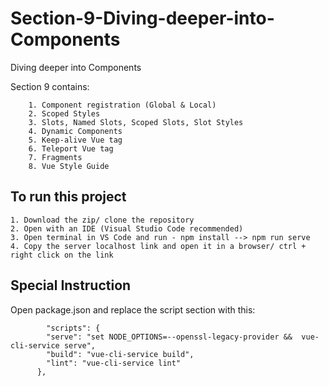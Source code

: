 # Section-9-Diving-deeper-into-Components
Diving deeper into Components

Section 9 contains:

        1. Component registration (Global & Local)
        2. Scoped Styles
        3. Slots, Named Slots, Scoped Slots, Slot Styles
        4. Dynamic Components
        5. Keep-alive Vue tag
        6. Teleport Vue tag
        7. Fragments
        8. Vue Style Guide
        

<h2>To run this project</h2>

    1. Download the zip/ clone the repository
    2. Open with an IDE (Visual Studio Code recommended)
    3. Open terminal in VS Code and run - npm install --> npm run serve
    4. Copy the server localhost link and open it in a browser/ ctrl + right click on the link

<h2>Special Instruction</h2>
Open package.json and replace the script section with this:

            "scripts": {
            "serve": "set NODE_OPTIONS=--openssl-legacy-provider &&  vue-cli-service serve",
            "build": "vue-cli-service build",
            "lint": "vue-cli-service lint"
          },
